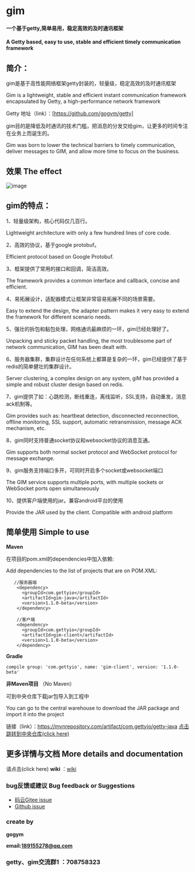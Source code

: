 # gim

#### **一个基于getty,简单易用，稳定高效的及时通讯框架**

#### A Getty based, easy to use, stable and efficient timely communication framework

## 简介：

gim是基于高性能网络框架getty封装的，轻量级，稳定高效的及时通讯框架

Gim is a lightweight, stable and efficient instant communication framework encapsulated by Getty, a high-performance network framework

Getty 地址（link）：[https://github.com/gogym/getty]

gim目的是降低及时通讯的技术门槛，把消息的分发交给gim，让更多的时间专注在业务上而诞生的。

Gim was born to lower the technical barriers to timely communication, deliver messages to GIM, and allow more time to focus on the business.


## 效果 The effect

![image](https://gitee.com/kokjuis/gim/raw/master/p1.png)

## gim的特点：

1、轻量级架构，核心代码仅几百行。

Lightweight architecture with only a few hundred lines of core code.

2、高效的协议，基于google protobuf。

Efficient protocol based on Google Protobuf.

3、框架提供了常用的接口和回调，简洁高效。

The framework provides a common interface and callback, concise and efficient.

4、易拓展设计，适配器模式让框架非常容易拓展不同的场景需要。

Easy to extend the design, the adapter pattern makes it very easy to extend the framework for different scenario needs.

5、强壮的拆包和黏包处理，网络通讯最麻烦的一环，gim已经处理好了。

Unpacking and sticky packet handling, the most troublesome part of network communication, GIM has been dealt with.

6、服务器集群，集群设计在任何系统上都算是复杂的一环，gim已经提供了基于redis的简单健壮的集群设计。

Server clustering, a complex design on any system, giM has provided a simple and robust cluster design based on redis.

7、gim提供了如：心跳检测，断线重连，离线监听，SSL支持，自动重发，消息ack机制等。

Gim provides such as: heartbeat detection, disconnected reconnection, offline monitoring, SSL support, automatic retransmission, message ACK mechanism, etc.

8、gim同时支持普通socket协议和websocket协议的消息互通。

Gim supports both normal socket protocol and WebSocket protocol for message exchange.

9、gim服务支持端口多开，可同时开启多个socket或websocket端口

The GIM service supports multiple ports, with multiple sockets or WebSocket ports open simultaneously

10、提供客户端使用的jar。兼容android平台的使用

Provide the JAR used by the client. Compatible with android platform


 ## 简单使用  Simple to use
 
  **Maven** 
 
 在项目的pom.xml的dependencies中加入依赖:
 
 Add dependencies to the list of projects that are on POM.XML:
 
 
 ```
    //服务器端
     <dependency>
       <groupId>com.gettyio</groupId>
       <artifactId>gim-java</artifactId>
       <version>1.1.0-beta</version>
     </dependency>
     
     //客户端
     <dependency>
       <groupId>com.gettyio</groupId>
       <artifactId>gim-client</artifactId>
       <version>1.1.0-beta</version>
     </dependency>
 ```
 
  **Gradle** 
 
 
 ```
 compile group: 'com.gettyio', name: 'gim-client', version: '1.1.0-beta'
 ```
 
  **非Maven项目** （No Maven） 
 
 可到中央仓库下载jar包导入到工程中
 
 You can go to the central warehouse to download the JAR package and import it into the project
 
 链接（link）：https://mvnrepository.com/artifact/com.gettyio/getty-java  [点击跳转到中央仓库(click here)](https://mvnrepository.com/artifact/com.gettyio/getty-java)

 
 ## 更多详情与文档 More details and documentation
 
 请点击(click here)  **wiki** ：[wiki](https://gitee.com/kokjuis/gim/wikis/pages)
 
 ### bug反馈或建议 Bug feedback or Suggestions
 
 - [码云Gitee issue](https://gitee.com/kokjuis/gim/issues)
 - [Github issue](https://github.com/gogym/gim/issues)
 
 
 ### create by
 
  **gogym** 
 
  **email:189155278@qq.com** 
  
  ### getty、gim交流群1 ：708758323
